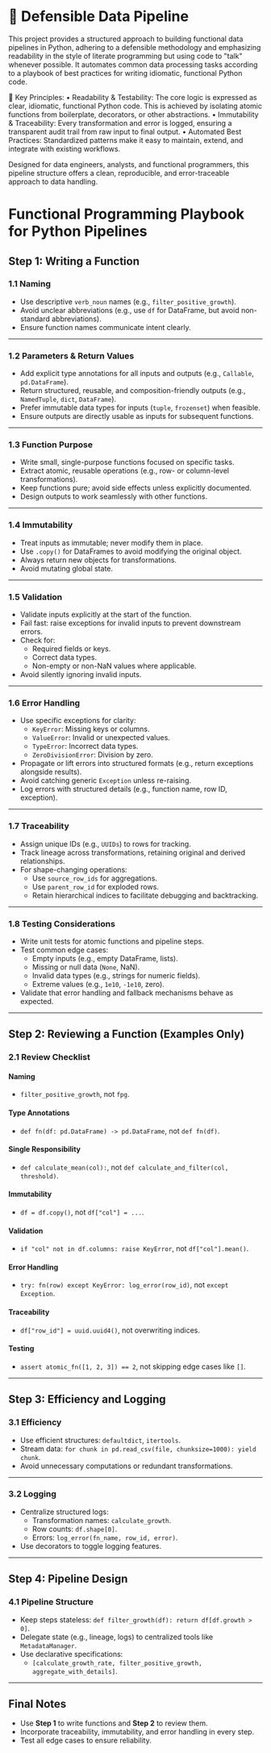 # 📌 Defensible Data Pipeline

This project provides a structured approach to building functional data pipelines in Python, adhering to a defensible methodology and emphasizing readability in the style of literate programming but using code to "talk" whenever possible. It automates common data processing tasks according to a playbook of best practices for writing idiomatic, functional Python code.

🎯 Key Principles:
	•	Readability & Testability: The core logic is expressed as clear, idiomatic, functional Python code. This is achieved by isolating atomic functions from boilerplate, decorators, or other abstractions.
	•	Immutability & Traceability: Every transformation and error is logged, ensuring a transparent audit trail from raw input to final output.
	•	Automated Best Practices: Standardized patterns make it easy to maintain, extend, and integrate with existing workflows.

Designed for data engineers, analysts, and functional programmers, this pipeline structure offers a clean, reproducible, and error-traceable approach to data handling.


# Functional Programming Playbook for Python Pipelines

## **Step 1: Writing a Function**

### **1.1 Naming**
- Use descriptive `verb_noun` names (e.g., `filter_positive_growth`).
- Avoid unclear abbreviations (e.g., use `df` for DataFrame, but avoid non-standard abbreviations).
- Ensure function names communicate intent clearly.

---

### **1.2 Parameters & Return Values**
- Add explicit type annotations for all inputs and outputs (e.g., `Callable`, `pd.DataFrame`).
- Return structured, reusable, and composition-friendly outputs (e.g., `NamedTuple`, `dict`, `DataFrame`).
- Prefer immutable data types for inputs (`tuple`, `frozenset`) when feasible.
- Ensure outputs are directly usable as inputs for subsequent functions.

---

### **1.3 Function Purpose**
- Write small, single-purpose functions focused on specific tasks.
- Extract atomic, reusable operations (e.g., row- or column-level transformations).
- Keep functions pure; avoid side effects unless explicitly documented.
- Design outputs to work seamlessly with other functions.

---

### **1.4 Immutability**
- Treat inputs as immutable; never modify them in place.
- Use `.copy()` for DataFrames to avoid modifying the original object.
- Always return new objects for transformations.
- Avoid mutating global state.

---

### **1.5 Validation**
- Validate inputs explicitly at the start of the function.
- Fail fast: raise exceptions for invalid inputs to prevent downstream errors.
- Check for:
  - Required fields or keys.
  - Correct data types.
  - Non-empty or non-NaN values where applicable.
- Avoid silently ignoring invalid inputs.

---

### **1.6 Error Handling**
- Use specific exceptions for clarity:
  - `KeyError`: Missing keys or columns.
  - `ValueError`: Invalid or unexpected values.
  - `TypeError`: Incorrect data types.
  - `ZeroDivisionError`: Division by zero.
- Propagate or lift errors into structured formats (e.g., return exceptions alongside results).
- Avoid catching generic `Exception` unless re-raising.
- Log errors with structured details (e.g., function name, row ID, exception).

---

### **1.7 Traceability**
- Assign unique IDs (e.g., `UUIDs`) to rows for tracking.
- Track lineage across transformations, retaining original and derived relationships.
- For shape-changing operations:
  - Use `source_row_ids` for aggregations.
  - Use `parent_row_id` for exploded rows.
  - Retain hierarchical indices to facilitate debugging and backtracking.

---

### **1.8 Testing Considerations**
- Write unit tests for atomic functions and pipeline steps.
- Test common edge cases:
  - Empty inputs (e.g., empty DataFrame, lists).
  - Missing or null data (`None`, NaN).
  - Invalid data types (e.g., strings for numeric fields).
  - Extreme values (e.g., `1e10`, `-1e10`, zero).
- Validate that error handling and fallback mechanisms behave as expected.

---

## **Step 2: Reviewing a Function (Examples Only)**

### **2.1 Review Checklist**

#### **Naming**
- `filter_positive_growth`, not `fpg`.

#### **Type Annotations**
- `def fn(df: pd.DataFrame) -> pd.DataFrame`, not `def fn(df)`.

#### **Single Responsibility**
- `def calculate_mean(col):`, not `def calculate_and_filter(col, threshold)`.

#### **Immutability**
- `df = df.copy()`, not `df["col"] = ...`.

#### **Validation**
- `if "col" not in df.columns: raise KeyError`, not `df["col"].mean()`.

#### **Error Handling**
- `try: fn(row) except KeyError: log_error(row_id)`, not `except Exception`.

#### **Traceability**
- `df["row_id"] = uuid.uuid4()`, not overwriting indices.

#### **Testing**
- `assert atomic_fn([1, 2, 3]) == 2`, not skipping edge cases like `[]`.

---

## **Step 3: Efficiency and Logging**

### **3.1 Efficiency**
- Use efficient structures: `defaultdict`, `itertools`.
- Stream data: `for chunk in pd.read_csv(file, chunksize=1000): yield chunk`.
- Avoid unnecessary computations or redundant transformations.

---

### **3.2 Logging**
- Centralize structured logs:
  - Transformation names: `calculate_growth`.
  - Row counts: `df.shape[0]`.
  - Errors: `log_error(fn_name, row_id, error)`.
- Use decorators to toggle logging features.

---

## **Step 4: Pipeline Design**

### **4.1 Pipeline Structure**
- Keep steps stateless: `def filter_growth(df): return df[df.growth > 0]`.
- Delegate state (e.g., lineage, logs) to centralized tools like `MetadataManager`.
- Use declarative specifications:
  - `[calculate_growth_rate, filter_positive_growth, aggregate_with_details]`.

---

## **Final Notes**
- Use **Step 1** to write functions and **Step 2** to review them.
- Incorporate traceability, immutability, and error handling in every step.
- Test all edge cases to ensure reliability.
